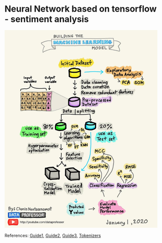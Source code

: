# Neural Network based on tensorflow - sentiment analysis

![alt text](high-level.webp)


References: [Guide1](https://medium.com/@email2sukrit/finer-grain-sentiment-analyzer-a-tensorflow-keras-project-1e1cce86d9d7), [Guide2](https://drlee.io/build-an-nlp-model-for-sentiment-analysis-using-tensorflow-in-10-minutes-a6d3de84b17f), [Guide3](https://medium.com/@kwasiasomani85/movie-review-sentimental-classification-with-recurrent-neural-network-in-tensorflow-3c0ce1c1fea6), [Tokenizers](https://huggingface.co/docs/transformers/en/fast_tokenizers)